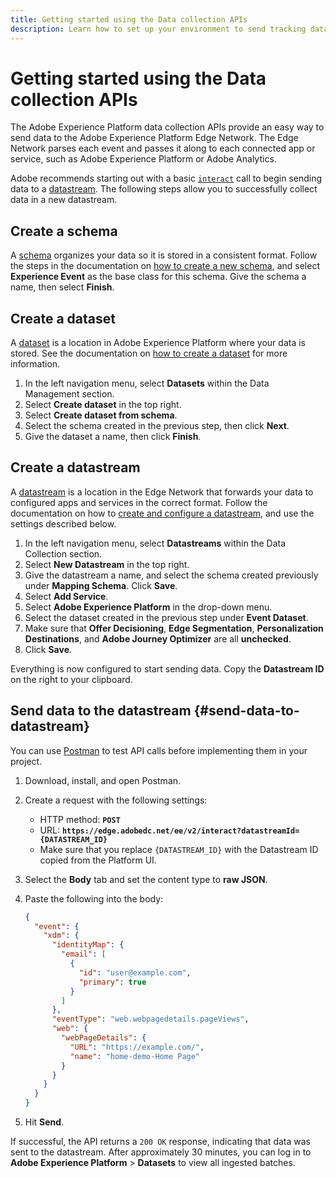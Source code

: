 ```yaml
---
title: Getting started using the Data collection APIs
description: Learn how to set up your environment to send tracking data to Adobe via the data collection APIs.
---
```


# Getting started using the Data collection APIs

The Adobe Experience Platform data collection APIs provide an easy way to send data to the Adobe Experience Platform Edge Network. The Edge Network parses each event and passes it along to each connected app or service, such as Adobe Experience Platform or Adobe Analytics.

Adobe recommends starting out with a basic [`interact`](../endpoints/interact/index.md) call to begin sending data to a [datastream](https://experienceleague.adobe.com/en/docs/experience-platform/datastreams/overview). The following steps allow you to successfully collect data in a new datastream.

## Create a schema

A [schema](https://experienceleague.adobe.com/en/docs/experience-platform/xdm/schema/composition) organizes your data so it is stored in a consistent format. Follow the steps in the documentation on [how to create a new schema](https://experienceleague.adobe.com/en/docs/experience-platform/xdm/ui/resources/schemas#create), and select **Experience Event** as the base class for this schema. Give the schema a name, then select **Finish**.

## Create a dataset

A [dataset](https://experienceleague.adobe.com/en/docs/experience-platform/catalog/datasets/overview) is a location in Adobe Experience Platform where your data is stored. See the documentation on [how to create a dataset](https://experienceleague.adobe.com/en/docs/experience-platform/catalog/datasets/user-guide#create) for more information.

1. In the left navigation menu, select **Datasets** within the Data Management section.
1. Select **Create dataset** in the top right.
1. Select **Create dataset from schema**.
1. Select the schema created in the previous step, then click **Next**.
1. Give the dataset a name, then click **Finish**.

## Create a datastream

A [datastream](https://experienceleague.adobe.com/en/docs/experience-platform/datastreams/overview) is a location in the Edge Network that forwards your data to configured apps and services in the correct format. Follow the documentation on how to [create and configure a datastream](https://experienceleague.adobe.com/en/docs/experience-platform/datastreams/configure), and use the settings described below.

1. In the left navigation menu, select **Datastreams** within the Data Collection section.
1. Select **New Datastream** in the top right.
1. Give the datastream a name, and select the schema created previously under **Mapping Schema**. Click **Save**.
1. Select **Add Service**.
1. Select **Adobe Experience Platform** in the drop-down menu.
1. Select the dataset created in the previous step under **Event Dataset**.
1. Make sure that **Offer Decisioning**, **Edge Segmentation**, **Personalization Destinations**, and **Adobe Journey Optimizer** are all **unchecked**.
1. Click **Save**.

Everything is now configured to start sending data. Copy the **Datastream ID** on the right to your clipboard.

## Send data to the datastream {#send-data-to-datastream}

You can use [Postman](https://www.postman.com/downloads/) to test API calls before implementing them in your project.

1. Download, install, and open Postman.
1. Create a request with the following settings:
   * HTTP method: **`POST`**
   * URL: **`https://edge.adobedc.net/ee/v2/interact?datastreamId={DATASTREAM_ID}`**
   * Make sure that you replace `{DATASTREAM_ID}` with the Datastream ID copied from the Platform UI.
1. Select the **Body** tab and set the content type to **raw JSON**.
1. Paste the following into the body:

    ```json
    {
      "event": {
        "xdm": {
          "identityMap": {
            "email": [
              {
                "id": "user@example.com",
                "primary": true
              }
            ]
          },
          "eventType": "web.webpagedetails.pageViews",
          "web": {
            "webPageDetails": {
              "URL": "https://example.com/",
              "name": "home-demo-Home Page"
            }
          }
        }
      }
    }
    ```

1. Hit **Send**.

If successful, the API returns a `200 OK` response, indicating that data was sent to the datastream. After approximately 30 minutes, you can log in to **Adobe Experience Platform** > **Datasets** to view all ingested batches.
